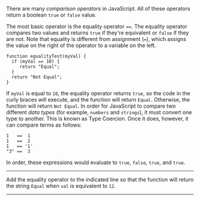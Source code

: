 <div class="challenge-instructions basic-javascript"><div><section id="description">
<p>There are many <dfn>comparison operators</dfn> in JavaScript. All of these operators return a boolean <code>true</code> or <code>false</code> value.</p>
<p>The most basic operator is the equality operator <code>==</code>. The equality operator compares two values and returns <code>true</code> if they're equivalent or <code>false</code> if they are not. Note that equality is different from assignment (<code>=</code>), which assigns the value on the right of the operator to a variable on the left.</p>
<pre class="language-js"><code class="language-js"><span class="token keyword">function</span> <span class="token function">equalityTest</span><span class="token punctuation">(</span><span class="token parameter">myVal</span><span class="token punctuation">)</span> <span class="token punctuation">{</span>
  <span class="token keyword">if</span> <span class="token punctuation">(</span>myVal <span class="token operator">==</span> <span class="token number">10</span><span class="token punctuation">)</span> <span class="token punctuation">{</span>
     <span class="token keyword">return</span> <span class="token string">"Equal"</span><span class="token punctuation">;</span>
  <span class="token punctuation">}</span>
  <span class="token keyword">return</span> <span class="token string">"Not Equal"</span><span class="token punctuation">;</span>
<span class="token punctuation">}</span>
</code></pre>
<p>If <code>myVal</code> is equal to <code>10</code>, the equality operator returns <code>true</code>, so the code in the curly braces will execute, and the function will return <code>Equal</code>. Otherwise, the function will return <code>Not Equal</code>. In order for JavaScript to compare two different <dfn>data types</dfn> (for example, <code>numbers</code> and <code>strings</code>), it must convert one type to another. This is known as Type Coercion. Once it does, however, it can compare terms as follows:</p>
<pre class="language-js"><code class="language-js"><span class="token number">1</span>   <span class="token operator">==</span>  <span class="token number">1</span>
<span class="token number">1</span>   <span class="token operator">==</span>  <span class="token number">2</span>
<span class="token number">1</span>   <span class="token operator">==</span> <span class="token string">'1'</span>
<span class="token string">"3"</span> <span class="token operator">==</span>  <span class="token number">3</span>
</code></pre>
<p>In order, these expressions would evaluate to <code>true</code>, <code>false</code>, <code>true</code>, and <code>true</code>.</p>
</section></div><hr/><div><section id="instructions">
<p>Add the equality operator to the indicated line so that the function will return the string <code>Equal</code> when <code>val</code> is equivalent to <code>12</code>.</p>
</section></div><hr/></div>